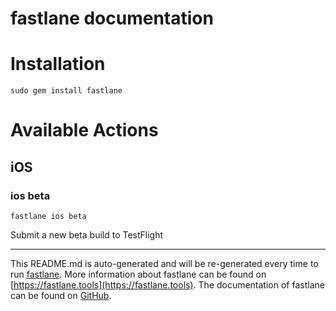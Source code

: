 fastlane documentation
================
# Installation
```
sudo gem install fastlane
```
# Available Actions
## iOS
### ios beta
```
fastlane ios beta
```
Submit a new beta build to TestFlight

----

This README.md is auto-generated and will be re-generated every time to run [fastlane](https://fastlane.tools).
More information about fastlane can be found on [https://fastlane.tools](https://fastlane.tools).
The documentation of fastlane can be found on [GitHub](https://github.com/fastlane/fastlane/tree/master/fastlane).